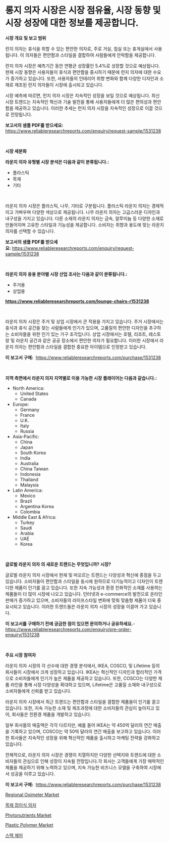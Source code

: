 <p><h1>롱지 의자 시장은 시장 점유율, 시장 동향 및 시장 성장에 대한 정보를 제공합니다.</h1></p><p><strong>시장 개요 및 보고 범위</strong></p>
<p><p>런지 의자는 휴식을 취할 수 있는 편안한 의자로, 주로 거실, 침실 또는 휴게실에서 사용됩니다. 이 의자들은 편안함과 스타일을 결합하여 사람들에게 안락함을 제공합니다.</p><p>런지 의자 시장은 예측기간 동안 연평균 성장률인 5.4%로 성장할 것으로 예상됩니다. 현재 시장 동향은 사용자들이 휴식과 편안함을 중시하기 때문에 런지 의자에 대한 수요가 증가하고 있습니다. 또한, 사용자들의 인테리어 취향 변화와 함께 다양한 디자인과 소재로 제조된 런지 의자들이 시장에 출시되고 있습니다.</p><p>시장 예측에 따르면, 런지 의자 시장은 지속적인 성장을 보일 것으로 예상됩니다. 최신 시장 트렌드는 지속적인 혁신과 기술 발전을 통해 사용자들에게 더 많은 편의성과 편안함을 제공하고 있습니다. 이러한 추세는 런지 의자 시장을 지속적인 성장으로 이끌 것으로 전망됩니다.</p></p>
<p><strong>보고서의 샘플 PDF를 받으세요:</strong> <a href="https://www.reliableresearchreports.com/enquiry/request-sample/1531238">https://www.reliableresearchreports.com/enquiry/request-sample/1531238</a></p>
<p>&nbsp;</p>
<p><strong>시장 세분화</strong></p>
<p><strong>라운지 의자 유형별 시장 분석은 다음과 같이 분류됩니다.:</strong></p>
<p><ul><li>플라스틱</li><li>목재</li><li>기타</li></ul></p>
<p>&nbsp;</p>
<p><p>라운지 의자 시장은 플라스틱, 나무, 기타로 구분됩니다. 플라스틱 라운지 의자는 경제적이고 가벼우며 다양한 색상으로 제공됩니다. 나무 라운지 의자는 고급스러운 디자인과 내구성을 가지고 있습니다. 다른 소재의 라운지 의자는 금속, 알루미늄 등 다양한 소재로 만들어지며 고유한 스타일과 기능성을 제공합니다. 소비자는 취향과 용도에 맞는 라운지 의자를 선택할 수 있습니다.</p></p>
<p><strong>보고서의 샘플 PDF를 받으세요:</strong>&nbsp;<a href="https://www.reliableresearchreports.com/enquiry/request-sample/1531238">https://www.reliableresearchreports.com/enquiry/request-sample/1531238</a></p>
<p>&nbsp;</p>
<p><strong> 라운지 의자 응용 분야별 시장 산업 조사는 다음과 같이 분류됩니다.:</strong></p>
<p><ul><li>주거용</li><li>상업용</li></ul></p>
<p><strong><a href="https://www.reliableresearchreports.com/lounge-chairs-r1531238">https://www.reliableresearchreports.com/lounge-chairs-r1531238</a></strong></p>
<p>&nbsp;</p>
<p><p>라운지 의자 시장은 주거 및 상업 시장에서 큰 적용을 가지고 있습니다. 주거 시장에서는 휴식과 휴식 공간을 찾는 사람들에게 인기가 있으며, 고품질의 편안한 디자인을 추구하는 소비자들을 위한 인기 있는 가구 조각입니다. 상업 시장에서는 호텔, 리조트, 레스토랑 및 라운지 공간과 같은 공공 장소에서 편안한 의자가 필요합니다. 이러한 시장에서 라운지 의자는 편안함과 스타일을 결합한 중요한 아이템으로 인정받고 있습니다.</p></p>
<p><strong>이 보고서 구매:</strong>&nbsp; <a href="https://www.reliableresearchreports.com/purchase/1531238">https://www.reliableresearchreports.com/purchase/1531238</a></p>
<p>&nbsp;</p>
<p><strong>지역 측면에서 라운지 의자 지역별로 이용 가능한 시장 플레이어는 다음과 같습니다.:</strong></p>
<p><ul>
    <li>
        North America:
        <ul>
            <li>United States</li>
            <li>Canada</li>
        </ul>
    </li>
    <li>
        Europe:
        <ul>
            <li>Germany</li>
            <li>France</li>
            <li>U.K.</li>
            <li>Italy</li>
            <li>Russia</li>
        </ul>
    </li>
    <li>
        Asia-Pacific:
        <ul>
            <li>China</li>
            <li>Japan</li>
            <li>South Korea</li>
            <li>India</li>
            <li>Australia</li>
            <li>China Taiwan</li>
            <li>Indonesia</li>
            <li>Thailand</li>
            <li>Malaysia</li>
        </ul>
    </li>
    <li>
        Latin America:
        <ul>
            <li>Mexico</li>
            <li>Brazil</li>
            <li>Argentina Korea</li>
            <li>Colombia</li>
        </ul>
    </li>
    <li>
        Middle East & Africa:
        <ul>
            <li>Turkey</li>
            <li>Saudi</li>
            <li>Arabia</li>
            <li>UAE</li>
            <li>Korea</li>
        </ul>
    </li>
    </ul></p>
<p>&nbsp;</p>
<p><strong>글로벌 라운지 의자 의 새로운 트렌드는 무엇입니까? 시장?</strong></p>
<p><p>글로벌 라운지 의자 시장에서 현재 및 떠오르는 트렌드는 다양성과 혁신에 중점을 두고 있습니다. 소비자들이 편안함과 스타일을 동시에 원하므로 다기능적이고 디자인이 트렌디한 제품이 인기를 끌고 있습니다. 또한 지속 가능성과 환경 친화적인 소재를 사용하는 제품들이 더 많이 시장에 나오고 있습니다. 인터넷과 e-commerce의 발전으로 온라인 판매가 증가하고 있으며, 소비자들의 라이프스타일 변화에 맞춰 맞춤형 제품이 더욱 중요시되고 있습니다. 이러한 트렌드들은 라운지 의자 시장의 성장을 이끌어 가고 있습니다.</p></p>
<p><strong>이 보고서를 구매하기 전에 궁금한 점이 있으면 문의하거나 공유하세요.</strong>- <a href="https://www.reliableresearchreports.com/enquiry/pre-order-enquiry/1531238">https://www.reliableresearchreports.com/enquiry/pre-order-enquiry/1531238</a></p>
<p>&nbsp;</p>
<p><strong>주요 시장 참여자</strong></p>
<p><p>라운지 의자 시장의 각 선수에 대한 경쟁 분석에서, IKEA, COSCO, 및 Lifetime 등의 회사들이 시장에서 크게 성장하고 있습니다. IKEA는 혁신적인 디자인과 합리적인 가격으로 소비자들에게 인기가 높은 제품을 제공하고 있습니다. 또한, COSCO는 다양한 제품 라인을 통해 시장 다양성을 확대하고 있으며, Lifetime은 고품질 소재와 내구성으로 소비자들에게 신뢰를 받고 있습니다.</p><p>라운지 의자 시장에서 최근 트렌드는 편안함과 스타일을 결합한 제품들이 인기를 끌고 있습니다. 또한, 지속 가능한 소재 및 제조과정에 대한 소비자들의 관심이 높아지고 있어, 회사들은 친환경 제품을 개발하고 있습니다.</p><p>일부 회사들의 매출액은 각각 다르지만, 예를 들어 IKEA는 약 450억 달러의 연간 매출을 기록하고 있으며, COSCO는 약 50억 달러의 연간 매출을 보고하고 있습니다. 이러한 회사들은 지속적인 성장을 위해 혁신적인 제품을 출시하고 마케팅 전략을 강화하고 있습니다.</p><p>전체적으로, 라운지 의자 시장은 경쟁이 치열하지만 다양한 선택지와 트렌드에 대한 소비자들의 관심으로 인해 성장이 지속될 전망입니다.각 회사는 고객들에게 가장 매력적인 제품을 제공하기 위해 노력하고 있으며, 지속 가능한 비즈니스 모델을 구축하여 시장에서 성공을 이루고 있습니다.</p></p>
<p><strong>이 보고서 구매:</strong>&nbsp;&nbsp;<a href="https://www.reliableresearchreports.com/purchase/1531238">https://www.reliableresearchreports.com/purchase/1531238</a></p>
<p><p><a href="https://github.com/globismark/Market-Research-Report-List-2/blob/main/regional-oximeter-market.md">Regional Oximeter Market</a></p><p><a href="https://github.com/vsoq0zknh59/Market-Research-Report-List-1/blob/main/523667821743.md">목재 접이식 의자</a></p><p><a href="https://issuu.com/reportprime-2/docs/phytonutrients-market-size-2030.pptx">Phytonutrients Market</a></p><p><a href="https://issuu.com/reportprime-2/docs/plastic-polymer-market-size-2030.pptx">Plastic Polymer Market</a></p><p><a href="https://github.com/Tristiarton768456/Market-Research-Report-List-1/blob/main/528719521744.md">스택 체어</a></p></p>
